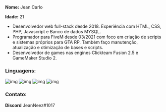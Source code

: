 **Nome:** Jean Carlo

**Idade:** 21



- Desenvolvedor web full-stack desde 2018. Experiência com HTML, CSS, PHP, Javascript e Banco de dados MYSQL.
- Programador para FiveM desde 03/2021 com foco em criação de scripts e sistemas próprios para GTA RP. Também faço manutenção, atualização e otimização de bases e scripts.
- Desenvolvedor de games nas engines Clickteam Fusion 2.5 e GameMaker Studio 2.



### Linguagens:
![img](https://i.imgur.com/UCIKhDW.png)     ![img](https://i.imgur.com/U99LLew.png)     ![img](https://i.imgur.com/1RsY3tf.png)     ![img](https://i.imgur.com/5BrrlF4.png)



### Contato:
**Discord** JeanNeez#1017
